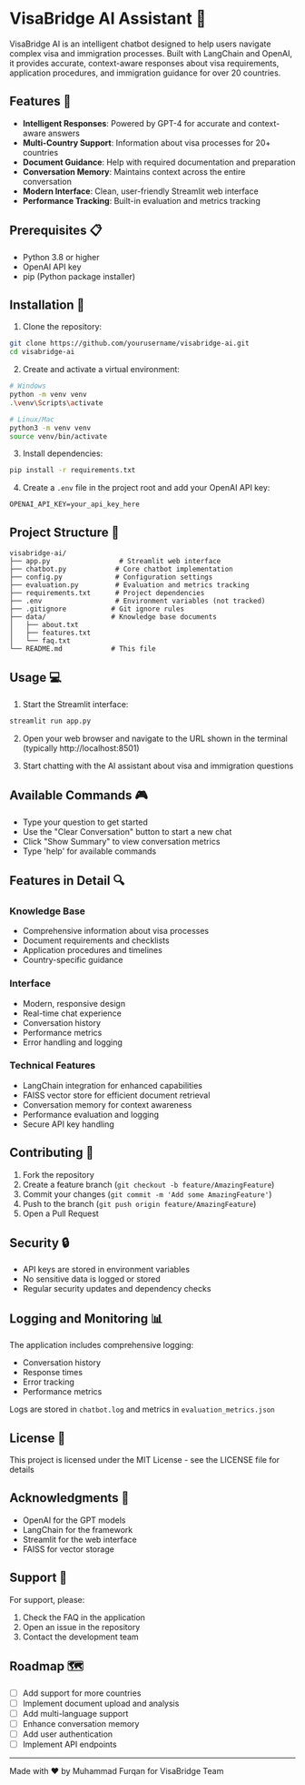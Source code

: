 # VisaBridge AI Assistant 🤖

VisaBridge AI is an intelligent chatbot designed to help users navigate complex visa and immigration processes. Built with LangChain and OpenAI, it provides accurate, context-aware responses about visa requirements, application procedures, and immigration guidance for over 20 countries.

## Features 🌟

- **Intelligent Responses**: Powered by GPT-4 for accurate and context-aware answers
- **Multi-Country Support**: Information about visa processes for 20+ countries
- **Document Guidance**: Help with required documentation and preparation
- **Conversation Memory**: Maintains context across the entire conversation
- **Modern Interface**: Clean, user-friendly Streamlit web interface
- **Performance Tracking**: Built-in evaluation and metrics tracking

## Prerequisites 📋

- Python 3.8 or higher
- OpenAI API key
- pip (Python package installer)

## Installation 🚀

1. Clone the repository:
```bash
git clone https://github.com/yourusername/visabridge-ai.git
cd visabridge-ai
```

2. Create and activate a virtual environment:
```bash
# Windows
python -m venv venv
.\venv\Scripts\activate

# Linux/Mac
python3 -m venv venv
source venv/bin/activate
```

3. Install dependencies:
```bash
pip install -r requirements.txt
```

4. Create a `.env` file in the project root and add your OpenAI API key:
```
OPENAI_API_KEY=your_api_key_here
```

## Project Structure 📁

```
visabridge-ai/
├── app.py                 # Streamlit web interface
├── chatbot.py            # Core chatbot implementation
├── config.py             # Configuration settings
├── evaluation.py         # Evaluation and metrics tracking
├── requirements.txt      # Project dependencies
├── .env                  # Environment variables (not tracked)
├── .gitignore           # Git ignore rules
├── data/                # Knowledge base documents
│   ├── about.txt
│   ├── features.txt
│   └── faq.txt
└── README.md            # This file
```

## Usage 💻

1. Start the Streamlit interface:
```bash
streamlit run app.py
```

2. Open your web browser and navigate to the URL shown in the terminal (typically http://localhost:8501)

3. Start chatting with the AI assistant about visa and immigration questions

## Available Commands 🎮

- Type your question to get started
- Use the "Clear Conversation" button to start a new chat
- Click "Show Summary" to view conversation metrics
- Type 'help' for available commands

## Features in Detail 🔍

### Knowledge Base
- Comprehensive information about visa processes
- Document requirements and checklists
- Application procedures and timelines
- Country-specific guidance

### Interface
- Modern, responsive design
- Real-time chat experience
- Conversation history
- Performance metrics
- Error handling and logging

### Technical Features
- LangChain integration for enhanced capabilities
- FAISS vector store for efficient document retrieval
- Conversation memory for context awareness
- Performance evaluation and logging
- Secure API key handling

## Contributing 🤝

1. Fork the repository
2. Create a feature branch (`git checkout -b feature/AmazingFeature`)
3. Commit your changes (`git commit -m 'Add some AmazingFeature'`)
4. Push to the branch (`git push origin feature/AmazingFeature`)
5. Open a Pull Request

## Security 🔒

- API keys are stored in environment variables
- No sensitive data is logged or stored
- Regular security updates and dependency checks

## Logging and Monitoring 📊

The application includes comprehensive logging:
- Conversation history
- Response times
- Error tracking
- Performance metrics

Logs are stored in `chatbot.log` and metrics in `evaluation_metrics.json`

## License 📄

This project is licensed under the MIT License - see the LICENSE file for details

## Acknowledgments 🙏

- OpenAI for the GPT models
- LangChain for the framework
- Streamlit for the web interface
- FAISS for vector storage

## Support 💬

For support, please:
1. Check the FAQ in the application
2. Open an issue in the repository
3. Contact the development team

## Roadmap 🗺️

- [ ] Add support for more countries
- [ ] Implement document upload and analysis
- [ ] Add multi-language support
- [ ] Enhance conversation memory
- [ ] Add user authentication
- [ ] Implement API endpoints

---

Made with ❤️ by Muhammad Furqan for VisaBridge Team 